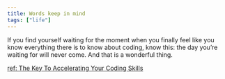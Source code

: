 ```yaml
---
title: Words keep in mind
tags: ["life"]
---
```


If you find yourself waiting for the moment when you finally feel like you know everything there is to know about coding, know this: the day you’re waiting for will never come. And that is a wonderful thing.

[ref: The Key To Accelerating Your Coding Skills](http://blog.thefirehoseproject.com/posts/learn-to-code-and-be-self-reliant/)
